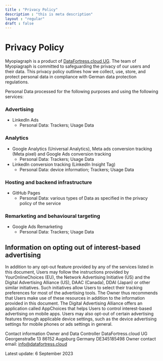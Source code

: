 ```yaml
---
title : "Privacy Policy"
description : "this is meta description"
layout : "regular"
draft : false
---
```


# Privacy Policy


Myopiagraph is a product of [DataFortress.cloud UG](https://datafortress.cloud). The team of Myopiagraph is committed to safeguarding the privacy of our users and their data. This privacy policy outlines how we collect, use, store, and protect personal data in compliance with German data protection regulations.

Personal Data processed for the following purposes and using the following services:

### Advertising

- LinkedIn Ads
    - Personal Data: Trackers; Usage Data

### Analytics

- Google Analytics (Universal Analytics), Meta ads conversion tracking (Meta pixel) and Google Ads conversion tracking
    - Personal Data: Trackers; Usage Data
- LinkedIn conversion tracking (LinkedIn Insight Tag)
    - Personal Data: device information; Trackers; Usage Data

### Hosting and backend infrastructure
    
- GitHub Pages
    - Personal Data: various types of Data as specified in the privacy policy of the service

### Remarketing and behavioural targeting

- Google Ads Remarketing
    - Personal Data: Trackers; Usage Data


## Information on opting out of interest-based advertising

In addition to any opt-out feature provided by any of the services listed in this document, Users may follow the instructions provided by YourOnlineChoices (EU), the Network Advertising Initiative (US) and the Digital Advertising Alliance (US), DAAC (Canada), DDAI (Japan) or other similar initiatives. Such initiatives allow Users to select their tracking preferences for most of the advertising tools. The Owner thus recommends that Users make use of these resources in addition to the information provided in this document.
The Digital Advertising Alliance offers an application called AppChoices that helps Users to control interest-based advertising on mobile apps.
Users may also opt-out of certain advertising features through applicable device settings, such as the device advertising settings for mobile phones or ads settings in general.

Contact information
Owner and Data Controller
DataFortress.cloud UG 
Georgenstraße 13 
86152 Augsburg 
Germany 
DE345185498
Owner contact email: info@datafortress.cloud

Latest update: 6 September 2023